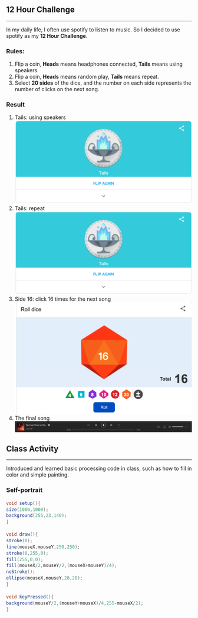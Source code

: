 ## 12 Hour Challenge
***
In my daily life, I often use spotify to listen to music. So I decided to use spotify as my **12 Hour Challenge**.

### Rules:
1. Flip a coin, **Heads** means headphones connected, **Tails** means using speakers.
2. Flip a coin, **Heads** means random play, **Tails** means repeat.
3. Select **20 sides** of the dice, and the number on each side represents the number of clicks on the next song.

### Result

1. Tails: using speakers
![](https://github.com/GarveyMak123/Slave-to-the-Algorithm/blob/master/week%202/1.png)
2. Tails: repeat
![](https://github.com/GarveyMak123/Slave-to-the-Algorithm/blob/master/week%202/2.png)
3. Side 16: click 16 times for the next song
![](https://github.com/GarveyMak123/Slave-to-the-Algorithm/blob/master/week%202/4.png)
4. The final song
![](https://github.com/GarveyMak123/Slave-to-the-Algorithm/blob/master/week%202/3.png)
## Class Activity
***
Introduced and learned basic processing code in class, such as how to fill in color and simple painting.
### Self-portrait
```java
void setup(){
size(1000,1000);
background(255,23,140);
}

void draw(){
stroke(0);
line(mouseX,mouseY,250,250);
stroke(0,255,0);
fill(255,0,0);
fill(mouseX/2,mouseY/2,(mouseX+mouseY)/4);
noStroke();
ellipse(mouseX,mouseY,20,20);
}

void keyPressed(){
background(mouseY/2,(mouseY+mouseX)/4,255-mouseX/2);
}
```
